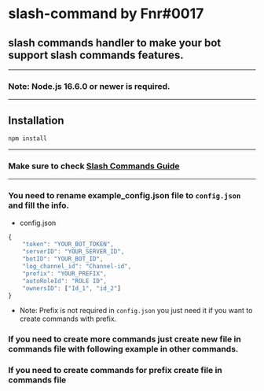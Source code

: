 # slash-command by Fnr#0017

## slash commands handler to make your bot support slash commands features.

---

### Note: Node.js 16.6.0 or newer is required.

---

## Installation

```sh
npm install
```

---

### Make sure to check [Slash Commands Guide](https://discordjs.guide/interactions/registering-slash-commands.html)

---

### You need to rename example_config.json file to `config.json` and fill the info.

- config.json

```js
{
    "token": "YOUR_BOT_TOKEN",
    "serverID": "YOUR_SERVER_ID",
    "botID": "YOUR_BOT_ID",
    "log_channel_id": "Channel-id",
    "prefix": "YOUR_PREFIX",
    "autoRoleId": "ROLE ID",
    "ownersID": ["Id_1", "id_2"]
}
```

- Note: Prefix is not required in `config.json` you just need it if you want to create commands with prefix.

### If you need to create more commands just create new file in commands file with following example in other commands.

### If you need to create commands for prefix create file in commands file
